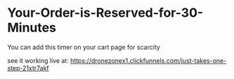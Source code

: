 # Your-Order-is-Reserved-for-30-Minutes

You can add this timer on your cart page for scarcity


see it working live at: https://dronezonex1.clickfunnels.com/just-takes-one-step-21xtr7akf
